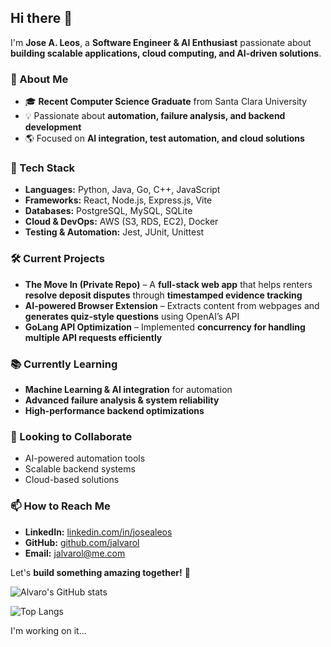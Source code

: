 ## Hi there 👋  

I'm **Jose A. Leos**, a **Software Engineer & AI Enthusiast** passionate about **building scalable applications, cloud computing, and AI-driven solutions**.  

### 🚀 About Me  
- 🎓 **Recent Computer Science Graduate** from Santa Clara University  
- 💡 Passionate about **automation, failure analysis, and backend development**  
- 🌎 Focused on **AI integration, test automation, and cloud solutions**  

### 🔧 Tech Stack  
- **Languages:** Python, Java, Go, C++, JavaScript  
- **Frameworks:** React, Node.js, Express.js, Vite  
- **Databases:** PostgreSQL, MySQL, SQLite  
- **Cloud & DevOps:** AWS (S3, RDS, EC2), Docker  
- **Testing & Automation:** Jest, JUnit, Unittest  

### 🛠️ Current Projects  
- **The Move In (Private Repo)** – A **full-stack web app** that helps renters **resolve deposit disputes** through **timestamped evidence tracking**  
- **AI-powered Browser Extension** – Extracts content from webpages and **generates quiz-style questions** using OpenAI’s API  
- **GoLang API Optimization** – Implemented **concurrency for handling multiple API requests efficiently**  

### 📚 Currently Learning  
- **Machine Learning & AI integration** for automation  
- **Advanced failure analysis & system reliability**  
- **High-performance backend optimizations**  

### 🤝 Looking to Collaborate  
- AI-powered automation tools  
- Scalable backend systems  
- Cloud-based solutions  

### 📫 How to Reach Me  
- **LinkedIn:** [linkedin.com/in/josealeos](https://linkedin.com/in/josealeos)  
- **GitHub:** [github.com/jalvarol](https://github.com/jalvarol)  
- **Email:** jalvarol@me.com  

Let's **build something amazing together!** 🚀  

<!--[![GitHub Streak](https://github-readme-streak-stats.herokuapp.com?user=jalvarol&theme=dark&hide_border=true)](https://git.io/streak-stats)-->
![Alvaro's GitHub stats](https://github-readme-stats.vercel.app/api?username=jalvarol&show_icons=true&theme=react&count_private=true&include_all_commits=true)


![Top Langs](https://github-readme-stats.vercel.app/api/top-langs/?username=jalvarol&layout=compact&theme=react)


I'm working on it...
